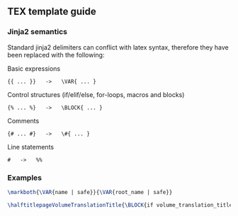 ## TEX template guide

### Jinja2 semantics

Standard jinja2 delimiters can conflict with latex syntax, therefore they have been replaced with the following:

Basic expressions

`{{ ... }}   ->   \VAR{ ... }`

Control structures (if/elif/else, for-loops, macros and blocks)

`{% ... %}   ->   \BLOCK{ ... }`

Comments

`{# ... #}   ->   \#{ ... }`

Line statements

`#   ->   %%`

### Examples

```latex
\markboth{\VAR{name | safe}}{\VAR{root_name | safe}}

\halftitlepageVolumeTranslationTitle{\BLOCK{if volume_translation_title}\VAR{volume_translation_title | safe}\BLOCK{endif}}
```
